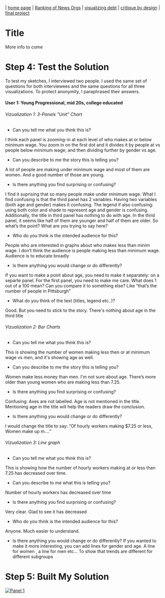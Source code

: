 | [home page](https://itsmeriem.github.io/Meriem/) | [Ranking of News Orgs](news-ranking.md) | [visualizing debt](visualizing-debt.md) | [critique by design](critique-by-design.md) | [final project](final-project.md)


# Title
More info to come

# Step 4: Test the Solution

To test my sketches, I interviewed two people. I used the same set of questions for both interviewees and the same questions for all three visualizations. To protect anonymity, I paraphrased their answers.

#### User 1: Young Progressional, mid 20s, college educated

###### Vizualization 1: 3-Panels "Unit" Chart

- Can you tell me what you think this is?

I think each panel is zooming-in at each level of who makes at or below minimum wage. You zoom in on the first dot and it divides it by people at vs people below minimum wage; and then dividing further by gender vs age. 

- Can you describe to me the story this is telling you?

A lot of people are making under minimum wage and most of them are women. And a good number of those are young.

- Is there anything you find surprising or confusing?

I find it suprising that so many people make under minimum wage.
What I find confusing is that the third panel has 2 variables. Having two variables (both age and gender) makes it confusing. The legend if also confusing: using both color and shade to represent age and gender is confusing.
Additionally, the title in third panel has nothing to do with age. In the third panel, it seems like half of them are younger and half of them are older. So what’s the point? What are you trying to say here? 

- Who do you think is the intended audience for this?

People who are interested in graphs about who makes less than minim wage. I don’t think the audience is people making less than minimum wage. Audience is to educate broadly

- Is there anything you would change or do differently?

If you want to make a point about age, you need to make it separately: on a separte panel.
For the first panel, you need to make me care. What does 1 out of a 100 mean? Can you compare it to something else? Like “that’s the number of people in Pittsburgh” 

- What do you think of the text (titles, legend etc..)? 

Good. But you need to stick to the story. There's nothing about age in the third title



###### Vizualization 2: Bar Charts

- Can you tell me what you think this is?

This is showing the number of women making less then or at minimum wage vs men, and it's showing age as well.

- Can you describe to me the story this is telling you?

Women make less money than men.
I'm not sure about age. There’s more older than young women who are making less than 7.25.

- Is there anything you find surprising or confusing?

Confusing: Axes are not labelled. Age is not mentioned in the title. Mentioning age in the title will help the readers draw the conclusion. 

- Is there anything you would change or do differently?

I would change the title to say: “Of hourly workers making $7.25 or less, Women make up m….”



###### Vizualization 3: Line graph

- Can you tell me what you think this is?

This is showing how the number of hourly workers making at or less than 7.25 has decreased over time.

- Can you describe to me what this is telling you?

Number of hourly workers has decreased over time

- Is there anything you find surprising or confusing?

Very clear. Glad to see it has decreased

- Who do you think is the intended audience for this?

Anyone. Much easier to understand.

- Is there anything you would change or do differently?
If you wanted to make it more interesting, you can add lines for gender and age. A line for women , a line for men etc… To show that trends are different for different subgroups



# Step 5: Built My Solution

<div class='tableauPlaceholder' id='viz1700024332299' style='position: relative'><noscript><a href='#'><img alt='Panel 1 ' src='https:&#47;&#47;public.tableau.com&#47;static&#47;images&#47;Mi&#47;MinWagePanelDesign&#47;Panel1&#47;1_rss.png' style='border: none' /></a></noscript><object class='tableauViz'  style='display:none;'><param name='host_url' value='https%3A%2F%2Fpublic.tableau.com%2F' /> <param name='embed_code_version' value='3' /> <param name='site_root' value='' /><param name='name' value='MinWagePanelDesign&#47;Panel1' /><param name='tabs' value='no' /><param name='toolbar' value='yes' /><param name='static_image' value='https:&#47;&#47;public.tableau.com&#47;static&#47;images&#47;Mi&#47;MinWagePanelDesign&#47;Panel1&#47;1.png' /> <param name='animate_transition' value='yes' /><param name='display_static_image' value='yes' /><param name='display_spinner' value='yes' /><param name='display_overlay' value='yes' /><param name='display_count' value='yes' /><param name='language' value='en-US' /><param name='filter' value='publish=yes' /></object></div>               
<script type='text/javascript'>                   
  var divElement = document.getElementById('viz1700024332299');                    
  var vizElement = divElement.getElementsByTagName('object')[0];                    
  if ( divElement.offsetWidth > 800 ) { vizElement.style.width='1214px';vizElement.style.height='835px';} else if ( divElement.offsetWidth > 500 ) { vizElement.style.width='1214px';vizElement.style.height='835px';} else { vizElement.style.width='100%';vizElement.style.height='727px';}                  
  var scriptElement = document.createElement('script');                    
  scriptElement.src = 'https://public.tableau.com/javascripts/api/viz_v1.js';                   
  vizElement.parentNode.insertBefore(scriptElement, vizElement);               
</script>
